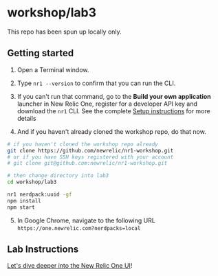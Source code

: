 # workshop/lab3

This repo has been spun up locally only.

## Getting started

1. Open a Terminal window.
2. Type `nr1 --version` to confirm that you can run the CLI.
3. If you can't run that command, go to the **Build your own application** launcher in New Relic One, register for a developer API key and download the `nr1` CLI. See the complete [Setup instructions](../SETUP.md) for more details

4. And if you haven't already cloned the workshop repo, do that now.

```bash
# if you haven't cloned the workshop repo already
git clone https://github.com/newrelic/nr1-workshop.git
# or if you have SSH keys registered with your account
# git clone git@github.com:newrelic/nr1-workshop.git

# then change directory into lab3
cd workshop/lab3

nr1 nerdpack:uuid -gf
npm install
npm start
```

5. In Google Chrome, navigate to the following URL `https://one.newrelic.com?nerdpacks=local`


## Lab Instructions

[Let's dive deeper into the New Relic One UI](INSTRUCTIONS.md)!
